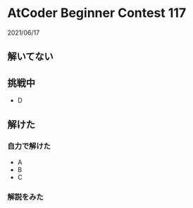 # AtCoder Beginner Contest 117

2021/06/17

## 解いてない
## 挑戦中
- D
## 解けた
### 自力で解けた
- A
- B
- C
### 解説をみた

